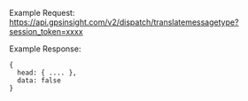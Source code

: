 Example Request: https://api.gpsinsight.com/v2/dispatch/translatemessagetype?session_token=xxxx

Example Response:

    {
      head: { .... },
      data: false
    }

